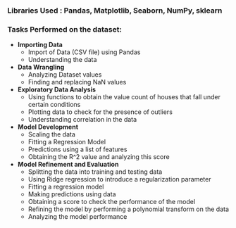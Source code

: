 ### Libraries Used : Pandas, Matplotlib, Seaborn, NumPy, sklearn

### Tasks Performed on the dataset:
* **Importing Data**
  * Import of Data (CSV file) using Pandas
  * Understanding the data 
* **Data Wrangling**
  * Analyzing Dataset values
  * Finding and replacing NaN values
* **Exploratory Data Analysis**
  * Using functions to obtain the value count of houses that fall under certain conditions
  * Plotting data to check for the presence of outliers 
  * Understanding correlation in the data  
* **Model Development**
  * Scaling the data
  * Fitting a Regression Model 
  * Predictions using a list of features
  * Obtaining the R^2 value and analyzing this score
* **Model Refinement and Evaluation**
  * Splitting the data into training and testing data
  * Using Ridge regression to introduce a regularization parameter
  * Fitting a regression model
  * Making predictions using data 
  * Obtaining a score to check the performance of the model
  * Refining the model by performing a polynomial transform on the data
  * Analyzing the model performance 
